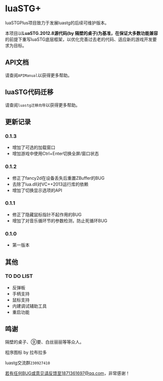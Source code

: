 # luaSTG+

luaSTGPlus项目致力于发展luastg的后续可维护版本。

本项目以**LuaSTG.2012.8源代码(by 隔壁的桌子)**为基准，在保证**大多数功能兼容**的前提下重写luaSTG底层框架，以优化完善过去老的代码、适应新的游戏开发要求为目标。

## API文档

请查阅`APIManual`以获得更多帮助。

## luaSTG代码迁移

请查阅`luastg迁移向导`以获得更多帮助。

## 更新记录

### 0.1.3

- 增加了可选的加载窗口
- 增加游戏中使用Ctrl+Enter切换全屏/窗口状态

### 0.1.2

- 修正了fancy2d在设备丢失后重置ZBuffer的BUG
- 去除了lua.dll对VC++2013运行库的依赖
- 增加了切换显示选项的API

### 0.1.1

- 修正了隐藏鼠标指针不起作用的BUG
- 增加了对音乐循环节的参数检测，防止死循环BUG

### 0.1.0

- 第一版本

## 其他

### TO DO LIST

- 反弹板
- 手柄支持
- 鼠标支持
- 内建调试辅助工具
- 重启功能

## 鸣谢

隔壁的桌子、⑨要、白丝丽丽等等众人。

程序图标 by 拉布拉多

luastg交流群`230927410`

若有任何BUG或意见请反馈至1871361697@qq.com，非常感谢！
